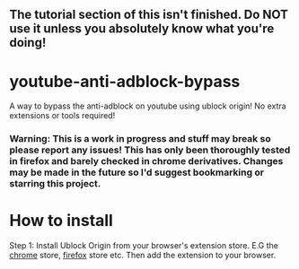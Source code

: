 ## The tutorial section of this isn't finished. Do NOT use it unless you absolutely know what you're doing! 

# youtube-anti-adblock-bypass
A way to bypass the anti-adblock on youtube using ublock origin! No extra extensions or tools required!

### Warning: This is a work in progress and stuff may break so please report any issues! This has only been thoroughly tested in firefox and barely checked in chrome derivatives. Changes may be made in the future so I'd suggest bookmarking or starring this project.

# How to install
Step 1: Install Ublock Origin from your browser's extension store. E.G the [chrome]([https://text.net](https://chrome.google.com/webstore/detail/ublock-origin/cjpalhdlnbpafiamejdnhcphjbkeiagm)https://chrome.google.com/webstore/detail/ublock-origin/cjpalhdlnbpafiamejdnhcphjbkeiagm) store, [firefox](https://addons.mozilla.org/en-GB/firefox/addon/ublock-origin/) store etc. Then add the extension to your browser.

